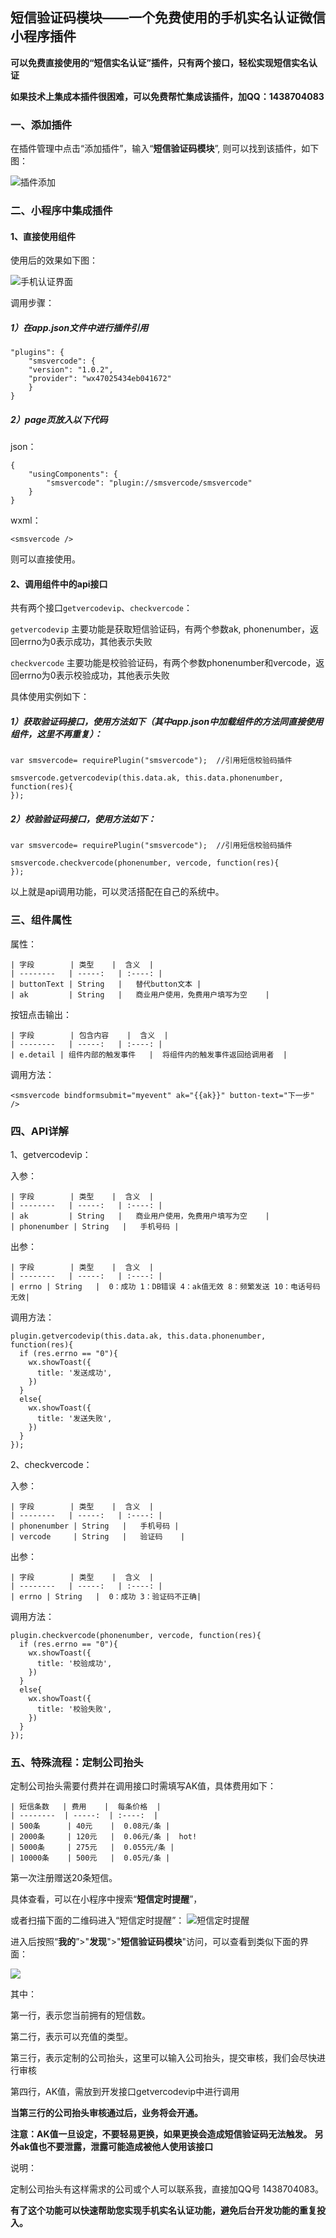 ## 短信验证码模块——一个免费使用的手机实名认证微信小程序插件 ##

**可以免费直接使用的“短信实名认证”插件，只有两个接口，轻松实现短信实名认证**

**如果技术上集成本插件很困难，可以免费帮忙集成该插件，加QQ：1438704083**




### 一、添加插件 ###

在插件管理中点击“添加插件”，输入“**短信验证码模块**”, 则可以找到该插件，如下图：

![插件添加](https://mmbiz.qpic.cn/mmbiz_png/Sj1Ws3AzCj31gslrRAvibI6eg0OGyvXKeLHaO1cKjygLyvWvblgK0WvGSF8LAUWLwia0v5exbialr40BYGKwELmKA/640?wx_fmt=png)


### 二、小程序中集成插件 ###

#### 1、直接使用组件 ####

使用后的效果如下图：

![手机认证界面](https://mmbiz.qpic.cn/mmbiz_png/Sj1Ws3AzCj1bZbTjSdUJt8lnb5iamQBibYVcicHaOKQRqvcZqnG9oUAS4XToY7euOL6PA0JsHdWnpXAyK2KVWOh6Q/640?wx_fmt=png)

调用步骤：

##### 1）在app.json文件中进行插件引用 #####

	"plugins": {
		"smsvercode": {
		"version": "1.0.2",
		"provider": "wx47025434eb041672"
		}	
	}

##### 2）page页放入以下代码 #####

json：

	{
  		"usingComponents": {
    		"smsvercode": "plugin://smsvercode/smsvercode"
  		}
	}

wxml：

`<smsvercode />`

则可以直接使用。



#### 2、调用组件中的api接口 ####
共有两个接口`getvercodevip`、`checkvercode`：

`getvercodevip` 主要功能是获取短信验证码，有两个参数ak, phonenumber，返回errno为0表示成功，其他表示失败

`checkvercode` 主要功能是校验验证码，有两个参数phonenumber和vercode，返回errno为0表示校验成功，其他表示失败

具体使用实例如下：

##### 1）获取验证码接口，使用方法如下（其中app.json中加载组件的方法同直接使用组件，这里不再重复）： #####
 
	var smsvercode= requirePlugin("smsvercode");  //引用短信校验码插件

	smsvercode.getvercodevip(this.data.ak, this.data.phonenumber, function(res){ 
    });

##### 2）校验验证码接口，使用方法如下： #####

	var smsvercode= requirePlugin("smsvercode");  //引用短信校验码插件

	smsvercode.checkvercode(phonenumber, vercode, function(res){
    });

以上就是api调用功能，可以灵活搭配在自己的系统中。


### 三、组件属性 ###

属性：

	| 字段        | 类型    |  含义  |
	| --------   | -----:   | :----: |
	| buttonText | String   |   替代button文本 |
	| ak         | String   |   商业用户使用，免费用户填写为空    |	

按钮点击输出：

	| 字段        | 包含内容    |  含义  |
	| --------   | -----:   | :----: |
	| e.detail | 组件内部的触发事件   |  将组件内的触发事件返回给调用者  |	

调用方法：

	<smsvercode bindformsubmit="myevent" ak="{{ak}}" button-text="下一步" />

### 四、API详解 ###

1、getvercodevip：

入参：

	| 字段        | 类型    |  含义  |
	| --------   | -----:   | :----: |	
	| ak         | String   |   商业用户使用，免费用户填写为空    |	
	| phonenumber | String   |   手机号码 |

出参：
	
	| 字段        | 类型    |  含义  |
	| --------   | -----:   | :----: |
	| errno | String   |  0：成功 1：DB错误 4：ak值无效 8：频繁发送 10：电话号码无效|

调用方法：

	plugin.getvercodevip(this.data.ak, this.data.phonenumber, function(res){
      if (res.errno == "0"){
        wx.showToast({
          title: '发送成功',
        })
      }
      else{
        wx.showToast({
          title: '发送失败',
        })
      }
    });

2、checkvercode：

入参：

	| 字段        | 类型    |  含义  |
	| --------   | -----:   | :----: |		
	| phonenumber | String   |   手机号码 |
	| vercode     | String   |   验证码    |	

出参：
	
	| 字段        | 类型    |  含义  |
	| --------   | -----:   | :----: |
	| errno | String   |  0：成功 3：验证码不正确|

调用方法：

	plugin.checkvercode(phonenumber, vercode, function(res){
      if (res.errno == "0"){
        wx.showToast({
          title: '校验成功',
        })
      }
      else{
        wx.showToast({
          title: '校验失败',
        })
      }
    });


### 五、特殊流程：定制公司抬头 ###

定制公司抬头需要付费并在调用接口时需填写AK值，具体费用如下：

	| 短信条数   | 费用    |  每条价格  |
	| --------  | -----:  | :----: 	|
	| 500条 		| 40元    |  0.08元/条 |
	| 2000条 	| 120元   |  0.06元/条 |  hot!
	| 5000条 	| 275元   |  0.055元/条 |
	| 10000条 	| 500元   |  0.05元/条 |

第一次注册赠送20条短信。

具体查看，可以在小程序中搜索“**短信定时提醒**”，

或者扫描下面的二维码进入“短信定时提醒”：
![短信定时提醒](https://mmbiz.qlogo.cn/mmbiz_png/Sj1Ws3AzCj244vLE4zrLjN3icCJiajPjPt5aGA9bVTsw8PEABhIOss5tgWm1QbFGk9TFqsOfx7VzCEtwc0eQzibsw/0?wx_fmt=png)

进入后按照“**我的**”>"**发现**">"**短信验证码模块**"访问，可以查看到类似下面的界面：


![](https://mmbiz.qlogo.cn/mmbiz_png/Sj1Ws3AzCj244vLE4zrLjN3icCJiajPjPt9sbkEB2TceQbTVibeWu4iagyKGtEfmPkZYEcE5Kd2mNWIHqqzv4tyCibg/0?wx_fmt=png)

其中：

第一行，表示您当前拥有的短信数。

第二行，表示可以充值的类型。

第三行，表示定制的公司抬头，这里可以输入公司抬头，提交审核，我们会尽快进行审核

第四行，AK值，需放到开发接口getvercodevip中进行调用

**当第三行的公司抬头审核通过后，业务将会开通。**

**注意：AK值一旦设定，不要轻易更换，如果更换会造成短信验证码无法触发。**
**另外ak值也不要泄露，泄露可能造成被他人使用该接口**

说明：

定制公司抬头有这样需求的公司或个人可以联系我，直接加QQ号 1438704083。

**有了这个功能可以快速帮助您实现手机实名认证功能，避免后台开发功能的重复投入。**


